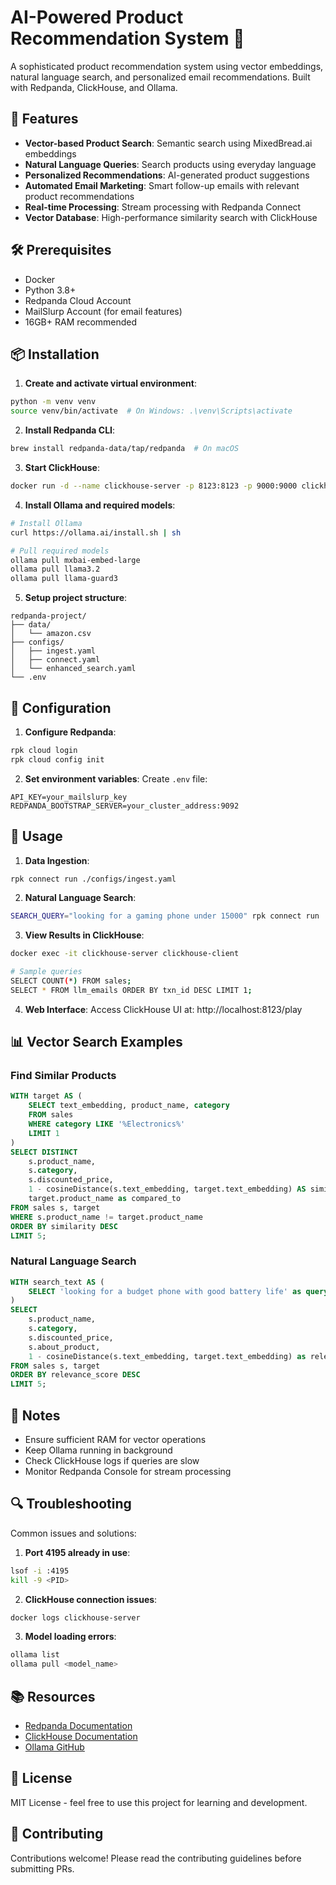 # AI-Powered Product Recommendation System 🚀

A sophisticated product recommendation system using vector embeddings, natural language search, and personalized email recommendations. Built with Redpanda, ClickHouse, and Ollama.

## 🌟 Features

- **Vector-based Product Search**: Semantic search using MixedBread.ai embeddings
- **Natural Language Queries**: Search products using everyday language
- **Personalized Recommendations**: AI-generated product suggestions
- **Automated Email Marketing**: Smart follow-up emails with relevant product recommendations
- **Real-time Processing**: Stream processing with Redpanda Connect
- **Vector Database**: High-performance similarity search with ClickHouse

## 🛠️ Prerequisites

- Docker
- Python 3.8+
- Redpanda Cloud Account
- MailSlurp Account (for email features)
- 16GB+ RAM recommended

## 📦 Installation

1. **Create and activate virtual environment**:
```bash
python -m venv venv
source venv/bin/activate  # On Windows: .\venv\Scripts\activate
```

2. **Install Redpanda CLI**:
```bash
brew install redpanda-data/tap/redpanda  # On macOS
```

3. **Start ClickHouse**:
```bash
docker run -d --name clickhouse-server -p 8123:8123 -p 9000:9000 clickhouse/clickhouse-server
```

4. **Install Ollama and required models**:
```bash
# Install Ollama
curl https://ollama.ai/install.sh | sh

# Pull required models
ollama pull mxbai-embed-large
ollama pull llama3.2
ollama pull llama-guard3
```

5. **Setup project structure**:
```
redpanda-project/
├── data/
│   └── amazon.csv
├── configs/
│   ├── ingest.yaml
│   ├── connect.yaml
│   └── enhanced_search.yaml
└── .env
```

## 🔧 Configuration

1. **Configure Redpanda**:
```bash
rpk cloud login
rpk cloud config init
```

2. **Set environment variables**:
Create `.env` file:
```env
API_KEY=your_mailslurp_key
REDPANDA_BOOTSTRAP_SERVER=your_cluster_address:9092
```

## 🚀 Usage

1. **Data Ingestion**:
```bash
rpk connect run ./configs/ingest.yaml
```

2. **Natural Language Search**:
```bash
SEARCH_QUERY="looking for a gaming phone under 15000" rpk connect run ./configs/enhanced_search.yaml
```

3. **View Results in ClickHouse**:
```bash
docker exec -it clickhouse-server clickhouse-client

# Sample queries
SELECT COUNT(*) FROM sales;
SELECT * FROM llm_emails ORDER BY txn_id DESC LIMIT 1;
```

4. **Web Interface**:
Access ClickHouse UI at: http://localhost:8123/play

## 📊 Vector Search Examples

### Find Similar Products
```sql
WITH target AS (
    SELECT text_embedding, product_name, category
    FROM sales
    WHERE category LIKE '%Electronics%'
    LIMIT 1
)
SELECT DISTINCT
    s.product_name,
    s.category,
    s.discounted_price,
    1 - cosineDistance(s.text_embedding, target.text_embedding) AS similarity,
    target.product_name as compared_to
FROM sales s, target
WHERE s.product_name != target.product_name
ORDER BY similarity DESC
LIMIT 5;
```

### Natural Language Search
```sql
WITH search_text AS (
    SELECT 'looking for a budget phone with good battery life' as query
)
SELECT 
    s.product_name,
    s.category,
    s.discounted_price,
    s.about_product,
    1 - cosineDistance(s.text_embedding, target.text_embedding) as relevance_score
FROM sales s, target
ORDER BY relevance_score DESC
LIMIT 5;
```

## 📝 Notes

- Ensure sufficient RAM for vector operations
- Keep Ollama running in background
- Check ClickHouse logs if queries are slow
- Monitor Redpanda Console for stream processing

## 🔍 Troubleshooting

Common issues and solutions:

1. **Port 4195 already in use**:
```bash
lsof -i :4195
kill -9 <PID>
```

2. **ClickHouse connection issues**:
```bash
docker logs clickhouse-server
```

3. **Model loading errors**:
```bash
ollama list
ollama pull <model_name>
```

## 📚 Resources

- [Redpanda Documentation](https://docs.redpanda.com/)
- [ClickHouse Documentation](https://clickhouse.com/docs)
- [Ollama GitHub](https://github.com/ollama/ollama)

## 📄 License

MIT License - feel free to use this project for learning and development.

## 🤝 Contributing

Contributions welcome! Please read the contributing guidelines before submitting PRs.

